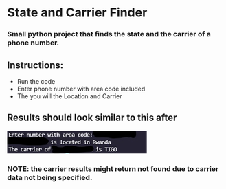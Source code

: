 # State and Carrier Finder
### Small python project that finds the state and the carrier of a phone number.

## Instructions:
- Run the code
- Enter phone number with area code included
- The you will the Location and Carrier

## Results should look similar to this after
![Terminal Example](terminal_screenshot.jpg)

### NOTE: the carrier results might return not found due to carrier data not being specified.